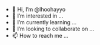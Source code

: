 - 👋 Hi, I’m @lhoohayyo
- 👀 I’m interested in ...
- 🌱 I’m currently learning ...
- 💞️ I’m looking to collaborate on ...
- 📫 How to reach me ...

<!---
lhoohayyo/lhoohayyo is a ✨ special ✨ repository because its `README.md` (this file) appears on your GitHub profile.
You can click the Preview link to take a look at your changes.
--->
